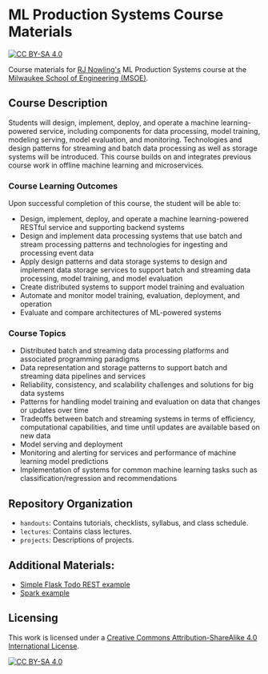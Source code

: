 # ML Production Systems Course Materials
[![CC BY-SA 4.0][cc-by-sa-shield]][cc-by-sa]

Course materials for [RJ Nowling's](https://rnowling.github.io) ML Production Systems course
at the [Milwaukee School of Engineering (MSOE)](https://www.msoe.edu).

## Course Description
Students will design, implement, deploy, and operate a machine learning-powered service, including components for data processing,
model training, modeling serving, model evaluation, and monitoring.  Technologies and design patterns for streaming and batch data
processing as well as storage systems will be introduced.  This course builds on and integrates previous course work in offline
machine learning and microservices.

### Course Learning Outcomes
Upon successful completion of this course, the student will be able to:

* Design, implement, deploy, and operate a machine learning-powered RESTful service and supporting backend systems
* Design and implement data processing systems that use batch and stream processing patterns and technologies for ingesting and processing event data
* Apply design patterns and data storage systems to design and implement data storage services to support batch and streaming data processing, model training, and model evaluation
* Create distributed systems to support model training and evaluation
* Automate and monitor model training, evaluation, deployment, and operation
* Evaluate and compare architectures of ML-powered systems

### Course Topics

* Distributed batch and streaming data processing platforms and associated programming paradigms
* Data representation and storage patterns to support batch and streaming data pipelines and services
* Reliability, consistency, and scalability challenges and solutions for big data systems
* Patterns for handling model training and evaluation on data that changes or updates over time
* Tradeoffs between batch and streaming systems in terms of efficiency, computational capabilities, and time until updates are available based on new data
* Model serving and deployment
* Monitoring and alerting for services and performance of machine learning model predictions
* Implementation of systems for common machine learning tasks such as classification/regression and recommendations

## Repository Organization

* `handouts`: Contains tutorials, checklists, syllabus, and class schedule.
* `lectures`: Contains class lectures.
* `projects`: Descriptions of projects.

## Additional Materials:

* [Simple Flask Todo REST example](https://github.com/msoe-dise-project/flask-todo-example)
* [Spark example](https://github.com/msoe-dise-project/spark-examples)

## Licensing

This work is licensed under a [Creative Commons Attribution-ShareAlike 4.0 International License][cc-by-sa].

[![CC BY-SA 4.0][cc-by-sa-image]][cc-by-sa]

[cc-by-sa]: http://creativecommons.org/licenses/by-sa/4.0/
[cc-by-sa-image]: https://licensebuttons.net/l/by-sa/4.0/88x31.png
[cc-by-sa-shield]: https://img.shields.io/badge/License-CC%20BY--SA%204.0-lightgrey.svg
